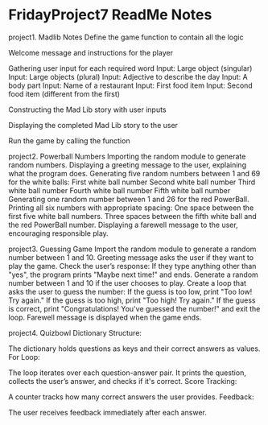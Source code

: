# FridayProject7  ReadMe Notes

project1. Madlib Notes
 Define the game function to contain all the logic

 Welcome message and instructions for the player

 Gathering user input for each required word
 Input: Large object (singular)
 Input: Large objects (plural)
 Input: Adjective to describe the day
 Input: A body part
 Input: Name of a restaurant
 Input: First food item
 Input: Second food item (different from the first)

 Constructing the Mad Lib story with user inputs

 Displaying the completed Mad Lib story to the user

 Run the game by calling the function

project2. Powerball Numbers
 Importing the random module to generate random numbers.
Displaying a greeting message to the user, explaining what the program does.
Generating five random numbers between 1 and 69 for the white balls:
First white ball number
Second white ball number
Third white ball number
Fourth white ball number
Fifth white ball number
Generating one random number between 1 and 26 for the red PowerBall.
Printing all six numbers with appropriate spacing:
One space between the first five white ball numbers.
Three spaces between the fifth white ball and the red PowerBall number.
Displaying a farewell message to the user, encouraging responsible play.

project3. Guessing Game
Import the random module to generate a random number between 1 and 10.
Greeting message asks the user if they want to play the game.
Check the user’s response:
If they type anything other than "yes", the program prints "Maybe next time!" and ends.
Generate a random number between 1 and 10 if the user chooses to play.
Create a loop that asks the user to guess the number:
If the guess is too low, print "Too low! Try again."
If the guess is too high, print "Too high! Try again."
If the guess is correct, print "Congratulations! You've guessed the number!" and exit the loop.
Farewell message is displayed when the game ends.

project4. Quizbowl
Dictionary Structure:

The dictionary holds questions as keys and their correct answers as values.
For Loop:

The loop iterates over each question-answer pair.
It prints the question, collects the user’s answer, and checks if it's correct.
Score Tracking:

A counter tracks how many correct answers the user provides.
Feedback:

The user receives feedback immediately after each answer.
